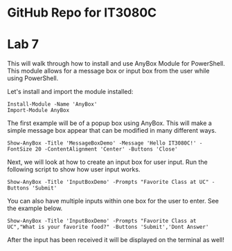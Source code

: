 GitHub Repo for IT3080C
=======

# Lab 7 

This will walk through how to install and use AnyBox Module for PowerShell. 
This module allows for a message box or input box from the user while using PowerShell.

Let's install and import the module installed:

```
Install-Module -Name 'AnyBox'
Import-Module AnyBox
```

The first example will be of a popup box using AnyBox.
This will make a simple message box appear that can be modified in many different ways.

```
Show-AnyBox -Title 'MessageBoxDemo' -Message 'Hello IT3080C!' -FontSize 20 -ContentAlignment 'Center' -Buttons 'Close'
```

Next, we will look at how to create an input box for user input.
Run the following script to show how user input works.

```
Show-AnyBox -Title 'InputBoxDemo' -Prompts "Favorite Class at UC" -Buttons 'Submit'
```

You can also have multiple inputs within one box for the user to enter. See the example below.

```
Show-AnyBox -Title 'InputBoxDemo' -Prompts "Favorite Class at UC","What is your favorite food?" -Buttons 'Submit','Dont Answer'
```
After the input has been received it will be displayed on the terminal as well!
